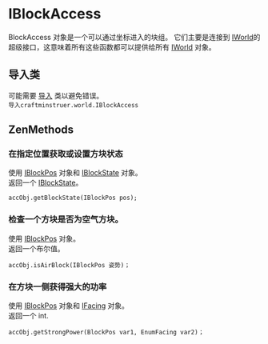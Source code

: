 # IBlockAccess

BlockAccess 对象是一个可以通过坐标进入的块组。 它们主要是连接到 [IWorld](/Vanilla/World/IWorld/)的超级接口，这意味着所有这些函数都可以提供给所有 [IWorld](/Vanilla/World/IWorld/) 对象。

## 导入类

可能需要 [导入](/AdvancedFunctions/Import/) 类以避免错误。  
`导入craftminstruer.world.IBlockAccess`

## ZenMethods

### 在指定位置获取或设置方块状态

使用 [IBlockPos](/Vanilla/World/IBlockPos/) 对象和 [IBlockState](/Vanilla/Blocks/IBlockState/) 对象。  
返回一个 [IBlockState](/Vanilla/Blocks/IBlockState/)。

```zenscript
accObj.getBlockState(IBlockPos pos);
```

### 检查一个方块是否为空气方块。

使用 [IBlockPos](/Vanilla/World/IBlockPos/) 对象。  
返回一个布尔值。

```zenscript
accObj.isAirBlock(IBlockPos 姿势)；
```

### 在方块一侧获得强大的功率

使用 [IBlockPos](/Vanilla/World/IBlockPos/) 对象和 [IFacing](/Vanilla/World/IFacing/) 对象。  
返回一个 int.

```zenscript
accObj.getStrongPower(BlockPos var1, EnumFacing var2)；
```
